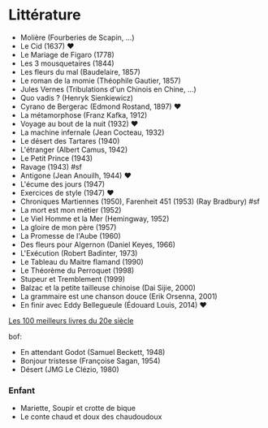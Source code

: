 Littérature
===========

* Molière (Fourberies de Scapin, ...)
* Le Cid (1637) ❤️
* Le Mariage de Figaro (1778)
* Les 3 mousquetaires (1844)
* Les fleurs du mal (Baudelaire, 1857)
* Le roman de la momie (Théophile Gautier, 1857)
* Jules Vernes (Tribulations d'un Chinois en Chine, ...)
* Quo vadis ? (Henryk Sienkiewicz)
* Cyrano de Bergerac (Edmond Rostand, 1897) ❤️
* La métamorphose (Franz Kafka, 1912)
* Voyage au bout de la nuit (1932) ❤️
* La machine infernale (Jean Cocteau, 1932)
* Le désert des Tartares (1940)
* L'étranger (Albert Camus, 1942)
* Le Petit Prince (1943)
* Ravage (1943) #sf
* Antigone (Jean Anouilh, 1944) ❤️
* L'écume des jours (1947)
* Exercices de style (1947) ❤️
* Chroniques Martiennes (1950), Farenheit 451 (1953) (Ray Bradbury) #sf
* La mort est mon métier (1952)
* Le Viel Homme et la Mer (Hemingway, 1952)
* La gloire de mon père (1957)
* La Promesse de l'Aube (1960)
* Des fleurs pour Algernon (Daniel Keyes, 1966)
* L'Exécution (Robert Badinter, 1973)
* Le Tableau du Maitre flamand (1990)
* Le Théorème du Perroquet (1998)
* Stupeur et Tremblement (1999)
* Balzac et la petite tailleuse chinoise (Dai Sijie, 2000)
* La grammaire est une chanson douce (Erik Orsenna, 2001)
* En finir avec Eddy Bellegueule (Édouard Louis, 2014) ❤️

[Les 100 meilleurs livres du 20e siècle](https://fr.m.wikipedia.org/wiki/Les_cent_livres_du_siècle)


bof:

* En attendant Godot (Samuel Beckett, 1948)
* Bonjour tristesse (Françoise Sagan, 1954)
* Désert (JMG Le Clézio, 1980)


### Enfant

* Mariette, Soupir et crotte de bique
* Le conte chaud et doux des chaudoudoux


